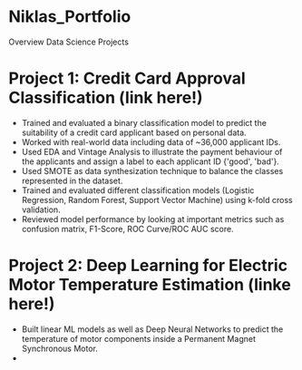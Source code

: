 # Niklas_Portfolio
Overview Data Science Projects

# Project 1: Credit Card Approval Classification (link here!)
* Trained and evaluated a binary classification model to predict the suitability of a credit card applicant based on personal data.
* Worked with real-world data including data of ~36,000 applicant IDs.
* Used EDA and Vintage Analysis to illustrate the payment behaviour of the applicants and assign a label to each applicant ID {'good', 'bad'}.
* Used SMOTE as data synthesization technique to balance the classes represented in the dataset.
* Trained and evaluated different classification models (Logistic Regression, Random Forest, Support Vector Machine) using k-fold cross validation.
* Reviewed model performance by looking at important metrics such as confusion matrix, F1-Score, ROC Curve/ROC AUC score.


# Project 2: Deep Learning for Electric Motor Temperature Estimation (linke here!)
* Built linear ML models as well as Deep Neural Networks to predict the temperature of motor components inside a Permanent Magnet Synchronous Motor.
* 


